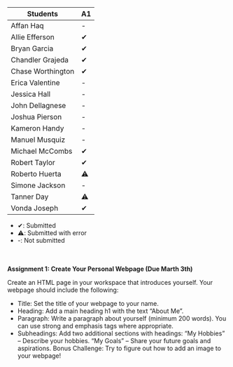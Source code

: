 | Students             | A1   |
| -------------------- | ---- |
| Affan Haq            | -    |
| Allie Efferson       | ✔    |
| Bryan Garcia         | ✔    |
| Chandler Grajeda     | ✔    |
| Chase Worthington    | ✔    |
| Erica Valentine      | -    |
| Jessica Hall         | -    |
| John Dellagnese      | -    |
| Joshua Pierson       | -    |
| Kameron Handy        | -    |
| Manuel Musquiz       | -    |
| Michael McCombs      | ✔    |
| Robert Taylor        | ✔    |
| Roberto Huerta       | ⚠️    |
| Simone Jackson       | -    |
| Tanner Day           | ⚠️    |
| Vonda Joseph         | ✔    |

- ✔: Submitted
- ⚠️: Submitted with error
- -: Not submitted

<br><br>
<strong>Assignment 1: Create Your Personal Webpage (Due Marth 3th)</strong>

Create an HTML page in your workspace that introduces yourself. Your webpage should include the following:
- Title: Set the title of your webpage to your name.
- Heading: Add a main heading h1 with the text “About Me”.
- Paragraph: Write a paragraph  about yourself (minimum 200 words). You can use strong and emphasis tags where appropriate.
- Subheadings: Add two additional sections with headings:
“My Hobbies” – Describe your hobbies.
“My Goals” – Share your future goals and aspirations.
Bonus Challenge: Try to figure out how to add an image to your webpage!